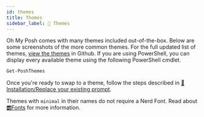 ```yaml
---
id: themes
title: Themes
sidebar_label: 🎨 Themes
---
```


Oh My Posh comes with many themes included out-of-the-box. Below are some screenshots of the more common themes.
For the full updated list of themes, [view the themes][themes] in Github.  If you are using PowerShell, you can
display every available theme using the following PowerShell cmdlet.

```powershell
Get-PoshThemes
```

Once you're ready to swap to a theme, follow the steps described in [🚀Installation/Replace your existing prompt][replace-you-existing-prompt].

Themes with `minimal` in their names do not require a Nerd Font. Read about [🆎Fonts][fonts] for more information.

[themes]: https://github.com/JanDeDobbeleer/oh-my-posh/tree/main/themes
[fonts]: /docs/config-fonts
[replace-you-existing-prompt]: /docs/windows#override-the-theme-settings

<!-- Do not change the content below, themes are rendered automatically -->
